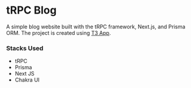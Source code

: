 # tRPC Blog

A simple blog website built with the tRPC framework, Next.js, and Prisma ORM. The project is created using [T3 App]("https://create.t3.gg/).

### Stacks Used

- tRPC
- Prisma
- Next JS
- Chakra UI
